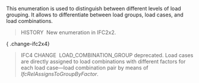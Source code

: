 This enumeration is used to distinguish between different levels of load grouping. It allows to differentiate between load groups, load cases, and load combinations.

> HISTORY&nbsp; New enumeration in IFC2x2.

{ .change-ifc2x4}
> IFC4 CHANGE&nbsp; LOAD_COMBINATION_GROUP deprecated. Load cases are directly assigned to load combinations with different factors for each load case&mdash;load combination pair by means of _IfcRelAssignsToGroupByFactor_.
